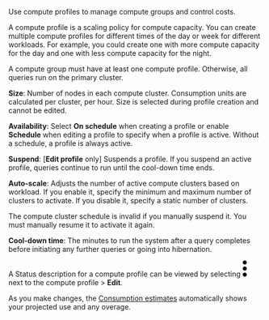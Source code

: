 Use compute profiles to manage compute groups and control costs.

A compute profile is a scaling policy for compute capacity. You can create multiple compute profiles for different times of the day or week for different workloads. For example, you could create one with more compute capacity for the day and one with less compute capacity for the night.

A compute group must have at least one compute profile. Otherwise, all queries run on the primary cluster.

**Size**: Number of nodes in each compute cluster. Consumption units are calculated per cluster, per hour. Size is selected during profile creation and cannot be edited.

**Availability**: Select **On schedule** when creating a profile or enable **Schedule** when editing a profile to specify when a profile is active. Without a schedule, a profile is always active.

**Suspend**: [**Edit profile** only] Suspends a profile. If you suspend an active profile, queries continue to run until the cool-down time ends.

**Auto-scale**: Adjusts the number of active compute clusters based on workload. If you enable it, specify the minimum and maximum number of clusters to activate. If you disable it, specify a static number of clusters.

The compute cluster schedule is invalid if you manually suspend it. You must manually resume it to activate it again.

**Cool-down time**: The minutes to run the system after a query completes before initiating any further queries or going into hibernation.

A Status description for a compute profile can be viewed by selecting ![""](Images/zsz1597101912145.svg) next to the compute profile > **Edit**.

As you make changes, the [Consumption estimates](aow1703107228725.md) automatically shows your projected use and any overage.

